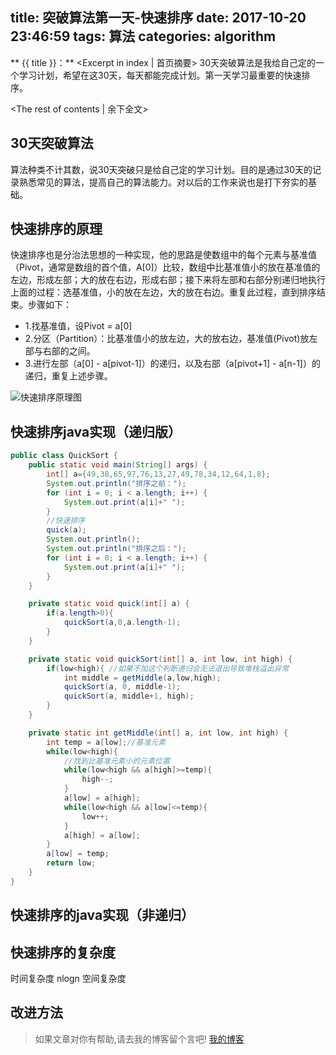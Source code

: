 title: 突破算法第一天-快速排序
date: 2017-10-20 23:46:59
tags: 算法
categories: algorithm
---
** {{ title }}：** <Excerpt in index | 首页摘要>
30天突破算法是我给自己定的一个学习计划，希望在这30天，每天都能完成计划。第一天学习最重要的快速排序。
<!-- more -->
<The rest of contents | 余下全文>

## 30天突破算法
算法种类不计其数，说30天突破只是给自己定的学习计划。目的是通过30天的记录熟悉常见的算法，提高自己的算法能力。对以后的工作来说也是打下夯实的基础。

## 快速排序的原理
快速排序也是分治法思想的一种实现，他的思路是使数组中的每个元素与基准值（Pivot，通常是数组的首个值，A[0]）比较，数组中比基准值小的放在基准值的左边，形成左部；大的放在右边，形成右部；接下来将左部和右部分别递归地执行上面的过程：选基准值，小的放在左边，大的放在右边。重复此过程，直到排序结束。步骤如下：
* 1.找基准值，设Pivot = a[0] 
* 2.分区（Partition）：比基准值小的放左边，大的放右边，基准值(Pivot)放左部与右部的之间。
* 3.进行左部（a[0] - a[pivot-1]）的递归，以及右部（a[pivot+1] - a[n-1]）的递归，重复上述步骤。

![快速排序原理图](http://o7kalf5h3.bkt.clouddn.com/quicksort.jpg)

## 快速排序java实现（递归版）
```java
public class QuickSort {
    public static void main(String[] args) {
        int[] a={49,38,65,97,76,13,27,49,78,34,12,64,1,8};
        System.out.println("排序之前：");
        for (int i = 0; i < a.length; i++) {
            System.out.print(a[i]+" ");
        }
        //快速排序
        quick(a);
        System.out.println();
        System.out.println("排序之后：");
        for (int i = 0; i < a.length; i++) {
            System.out.print(a[i]+" ");
        }
    }

    private static void quick(int[] a) {
        if(a.length>0){
            quickSort(a,0,a.length-1);
        }
    }

    private static void quickSort(int[] a, int low, int high) {
        if(low<high){ //如果不加这个判断递归会无法退出导致堆栈溢出异常
            int middle = getMiddle(a,low,high);
            quickSort(a, 0, middle-1);
            quickSort(a, middle+1, high);
        }
    }

    private static int getMiddle(int[] a, int low, int high) {
        int temp = a[low];//基准元素
        while(low<high){
            //找到比基准元素小的元素位置
            while(low<high && a[high]>=temp){
                high--;
            }
            a[low] = a[high]; 
            while(low<high && a[low]<=temp){
                low++;
            }
            a[high] = a[low];
        }
        a[low] = temp;
        return low;
    }
}
```

## 快速排序的java实现（非递归）

## 快速排序的复杂度
时间复杂度 nlogn
空间复杂度

## 改进方法








> 如果文章对你有帮助,请去我的博客留个言吧! [我的博客][1]

[1]: http://geeksblog.cc
